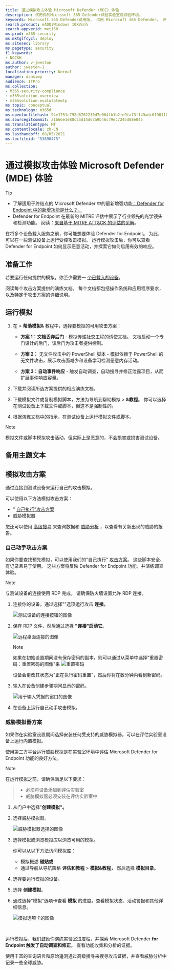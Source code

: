 ```yaml
---
title: 通过模拟攻击体验 Microsoft Defender (MDE) 体验
description: 试用你的Microsoft 365 Defender试验实验室或试验环境。
keywords: Microsoft 365 Defender试用版， 试用 Microsoft 365 Defender， 评估 Microsoft 365 Defender， Microsoft 365 Defender 评估实验室， Microsoft 365 Defender 试点， 网络安全， 高级永久性威胁， 企业安全， 设备， 设备， 标识， 用户， 数据， 应用程序， 事件， 自动调查和修正， 高级搜寻
search.product: eADQiWindows 10XVcnh
search.appverid: met150
ms.prod: m365-security
ms.mktglfcycl: deploy
ms.sitesec: library
ms.pagetype: security
f1.keywords:
- NOCSH
ms.author: v-jweston
author: jweston-1
localization_priority: Normal
manager: dansimp
audience: ITPro
ms.collection:
- M365-security-compliance
- m365solution-overview
- m365solution-evalutatemtp
ms.topic: conceptual
ms.technology: m365d
ms.openlocfilehash: 94e1751c792d6762230d7e064fb1b2fe9fa73f149adc6190110ce672988e2e0d
ms.sourcegitcommit: a1b66e1e80c25d14d67a9b46c79ec7245d88e045
ms.translationtype: MT
ms.contentlocale: zh-CN
ms.lasthandoff: 08/05/2021
ms.locfileid: "53898475"
---
```

# <a name="experience-microsoft-defender-for-endpoint-mde-through-simulated-attacks"></a>通过模拟攻击体验 Microsoft Defender (MDE) 体验

>[!TIP]
>
>- 了解适用于终结点的 Microsoft Defender 中的最新增强功能[：Defender for Endpoint 中的新增功能是什么？。](https://cloudblogs.microsoft.com/microsoftsecure/2018/11/15/whats-new-in-windows-defender-atp/)
>- Defender for Endpoint 在最新的 MITRE 评估中展示了行业领先的光学镜头和检测功能。 阅读：[来自基于 MITRE ATT&CK 的评估的见解](https://cloudblogs.microsoft.com/microsoftsecure/2018/12/03/insights-from-the-mitre-attack-based-evaluation-of-windows-defender-atp/)。

在将多个设备载入服务之前，你可能想要体验 Defender for Endpoint。 为此，可以在一些测试设备上运行受控攻击模拟。 运行模拟攻击后，你可以查看 Defender for Endpoint 如何显示恶意活动，并探索它如何启用有效的响应。

## <a name="before-you-begin"></a>准备工作

若要运行任何提供的模拟，你至少需要一 [个已载入的设备](onboard-configure.md)。

阅读每个攻击方案提供的演练文档。 每个文档都包括操作系统和应用程序要求，以及特定于攻击方案的详细说明。

## <a name="run-a-simulation"></a>运行模拟

1. 在  >  **帮助模拟&** 教程中，选择要模拟的可用攻击方案：

   - **方案 1：文档丢弃后门** - 模拟传递社交工程的诱使文档。 文档启动一个专门设计的后门，该后门为攻击者提供控制。

   - **方案 2：** 无文件攻击中的 PowerShell 脚本 - 模拟依赖于 PowerShell 的无文件攻击，展示攻击面减少和设备学习检测恶意内存活动。

   - **方案 3：自动事件响应** - 触发自动调查，自动搜寻并修正泄露项目，从而扩展事件响应容量。

2. 下载并阅读所选方案提供的相应演练文档。

3. 下载模拟文件或复制模拟脚本，方法为导航到帮助模拟  >  **&教程**。 你可以选择在测试设备上下载文件或脚本，但这不是强制性的。

4. 根据演练文档中的指示，在测试设备上运行模拟文件或脚本。

> [!NOTE]
> 模拟文件或脚本模拟攻击活动，但实际上是恶意的，不会损害或损害测试设备。
>

## <a name="alternate-topic-text"></a>备用主题文本

## <a name="simulate-attack-scenarios"></a>模拟攻击方案

通过连接到测试设备来运行自己的攻击模拟。

可以使用以下方法模拟攻击方案：

- " [自己执行"攻击方案](https://securitycenter.windows.com/tutorials)
- 威胁模拟器

您还可以使用 [高级搜寻](advanced-hunting-overview.md) 来查询数据和 [威胁分析](threat-analytics.md) ，以查看有关新出现的威胁的报告。

### <a name="do-it-yourself-attack-scenarios"></a>自己动手攻击方案

如果你要查找预先模拟，可以使用我们的"自己执行" [攻击方案](https://securitycenter.windows.com/tutorials)。 这些脚本安全、有记录且易于使用。 这些方案将反映 Defender for Endpoint 功能，并演练调查体验。

>[!NOTE]
>与测试设备的连接使用 RDP 完成。 请确保防火墙设置允许 RDP 连接。

1. 连接你的设备，通过选择""选项运行攻击 **连接。**

    ![测试设备的连接按钮的图像](images/test-machine-table.png)

2. 保存 RDP 文件，然后通过选择 **"连接"启动它**。

    ![远程桌面连接的图像](images/remote-connection.png)

    >[!NOTE]
    >如果在初始设置期间没有保存密码的副本，则可以通过从菜单中选择"重置密码：重置密码的图像"来 ![ 重置密码](images/reset-password-test-machine.png)
    >
    > 设备会更改其状态为"正在执行密码重置"，然后你将在数分钟内看到新密码。

3. 输入在设备创建步骤期间显示的密码。

   ![用于输入凭据的窗口的图像](images/enter-password.png)

4. 在设备上运行自己动手攻击模拟。

### <a name="threat-simulator-scenarios"></a>威胁模拟器方案

如果你在实验室设置期间选择安装任何受支持的威胁模拟器，可以在评估实验室设备上运行内置模拟。

使用第三方平台运行威胁模拟是在实验室环境中评估 Microsoft Defender for Endpoint 功能的良好方法。

>[!NOTE]
>
>在运行模拟之前，请确保满足以下要求：

>- 必须将设备添加到评估实验室
>- 威胁模拟器必须安装在评估实验室中

1. 从门户中选择"**创建模拟"。**

2. 选择威胁模拟器。

    ![威胁模拟器选择的图像](images/select-simulator.png)

3. 选择模拟或浏览模拟库以浏览可用的模拟。

    你可以从以下方法访问模拟库：
    - 模拟概述 **磁贴或**
    - 通过导航从导航窗格 **评估和教程**  >  **模拟&教程，** 然后选择 **模拟目录**。

4. 选择要运行模拟的设备。

5. 选择 **创建模拟**。

6. 通过选择"模拟"选项卡查看 **模拟** 的进度。查看模拟状态、活动警报和其他详细信息。

    ![模拟选项卡的图像](images/simulations-tab.png)
<br>

运行模拟后，我们鼓励你演练实验室进度栏，并探索 Microsoft Defender **for Endpoint 触发了自动调查和修正**。 查看功能收集和分析的证据。

使用丰富的查询语言和原始遥测通过高级搜寻来搜寻攻击证据，并查看威胁分析中记录一些全球威胁。
